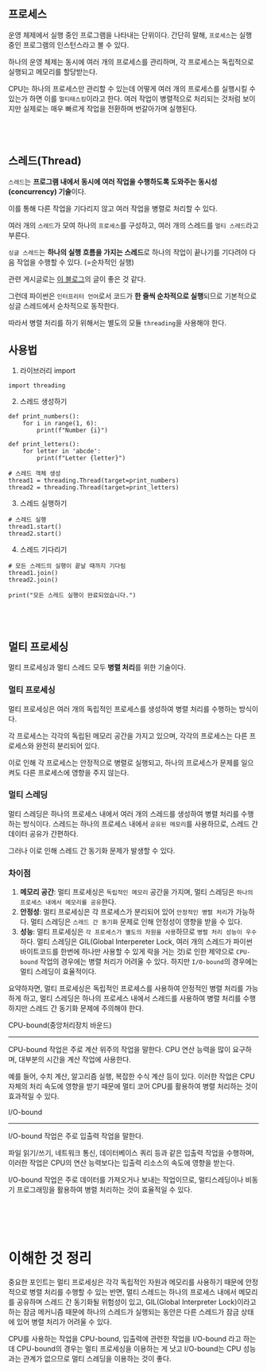 프로세스
---
운영 체제에서 실행 중인 프로그램을 나타내는 단위이다. 간단히 말해, ``프로세스``는 실행 중인 프로그램의 인스턴스라고 볼 수 있다.

하나의 운영 체제는 동시에 여러 개의 프로세스를 관리하며, 각 프로세스는 독립적으로 실행되고 메모리를 할당받는다.

CPU는 하나의 프로세스만 관리할 수 있는데 어떻게 여러 개의 프로세스를 실행시킬 수 있는가 하면 이를 ``멀티태스킹``이라고 한다. 여러 작업이 병렬적으로 처리되는 것처럼 보이지만 실제로는 매우 빠르게 작업을 전환하며 번갈아가며 실행된다.


<br><br>
스레드(Thread)
---
``스레드``는 **프로그램 내에서 동시에 여러 작업을 수행하도록 도와주는 동시성(concurrency) 기술**이다.

이를 통해 다른 작업을 기다리지 않고 여러 작업을 병렬로 처리할 수 있다.

여러 개의 ``스레드``가 모여 하나의 ``프로세스``를 구성하고, 여러 개의 스레드를 ``멀티 스레드``라고 부른다.

``싱글 스레드``는 **하나의 실행 흐름을 가지는 스레드**로 하나의 작업이 끝나기를 기다려야 다음 작업을 수행할 수 있다. (=순차적인 실행)

관련 게시글로는 [이 블로그](https://mechacave.tistory.com/2)의 글이 좋은 것 같다.

그런데 파이썬은 ``인터프리터 언어``로서 코드가 **한 줄씩 순차적으로 실행**되므로 기본적으로 싱글 스레드에서 순차적으로 동작한다.

따라서 병렬 처리를 하기 위해서는 별도의 모듈 ``threading``을 사용해야 한다.


사용법
---
1. 라이브러리 import
```
import threading
```

2. 스레드 생성하기
```
def print_numbers():
    for i in range(1, 6):
        print(f"Number {i}")

def print_letters():
    for letter in 'abcde':
        print(f"Letter {letter}")

# 스레드 객체 생성
thread1 = threading.Thread(target=print_numbers)
thread2 = threading.Thread(target=print_letters)
```

3. 스레드 실행하기
```
# 스레드 실행
thread1.start()
thread2.start()
```

4. 스레드 기다리기
```
# 모든 스레드의 실행이 끝날 때까지 기다림
thread1.join()
thread2.join()

print("모든 스레드 실행이 완료되었습니다.")
```



<br><br>
멀티 프로세싱
---
멀티 프로세싱과 멀티 스레드 모두 **병렬 처리**를 위한 기술이다.

### 멀티 프로세싱
멀티 프로세싱은 여러 개의 독립적인 프로세스를 생성하여 병렬 처리를 수행하는 방식이다.

각 프로세스는 각각의 독립된 메모리 공간을 가지고 있으며, 각각의 프로세스는 다른 프로세스와 완전히 분리되어 있다.

이로 인해 각 프로세스는 안정적으로 병렬로 실행되고, 하나의 프로세스가 문제를 일으켜도 다른 프로세스에 영향을 주지 않는다.

### 멀티 스레딩
멀티 스레딩은 하나의 프로세스 내에서 여러 개의 스레드를 생성하여 병렬 처리를 수행하는 방식이다. 스레드는 하나의 프로세스 내에서 ``공유된 메모리``를 사용하므로, 스레드 간 데이터 공유가 간편하다.

그러나 이로 인해 스레드 간 동기화 문제가 발생할 수 있다.

### 차이점
1. **메모리 공간**: 멀티 프로세싱은 ``독립적인 메모리`` 공간을 가지며, 멀티 스레딩은 ``하나의 프로세스 내에서 메모리를 공유``한다.
2. **안정성**: 멀티 프로세싱은 각 프로세스가 분리되어 있어 ``안정적인 병렬 처리``가 가능하다. 멀티 스레딩은 ``스레드 간 동기화`` 문제로 인해 안정성이 영향을 받을 수 있다.
3. **성능**: 멀티 프로세싱은 ``각 프로세스가 별도의 자원을 사용``하므로 ``병렬 처리 성능이 우수``하다. 멀티 스레딩은 GIL(Global Interpereter Lock, 여러 개의 스레드가 파이썬 바이트코드를 한번에 하나만 사용할 수 있게 락을 거는 것)로 인한 제약으로 ``CPU-bound`` 작업의 경우에는 병렬 처리가 어려울 수 있다. 하지만 ``I/O-bound``의 경우에는 멀티 스레딩이 효율적이다.

요약하자면, 멀티 프로세싱은 독립적인 프로세스를 사용하여 안정적인 병렬 처리를 가능하게 하고, 멀티 스레딩은 하나의 프로세스 내에서 스레드를 사용하여 병렬 처리를 수행하지만 스레드 간 동기화 문제에 주의해야 한다.
<br>

CPU-bound(중앙처리장치 바운드)
***
CPU-bound 작업은 주로 계산 위주의 작업을 말한다. CPU 연산 능력을 많이 요구하며, 대부분의 시간을 계산 작업에 사용한다.

예를 들어, 수치 계산, 알고리즘 실행, 복잡한 수식 계산 등이 있다. 이러한 작업은 CPU 자체의 처리 속도에 영향을 받기 때문에 멀티 코어 CPU를 활용하여 병렬 처리하는 것이 효과적일 수 있다.

I/O-bound
***
I/O-bound 작업은 주로 입출력 작업을 말한다.

파일 읽기/쓰기, 네트워크 통신, 데이터베이스 쿼리 등과 같은 입출력 작업을 수행하며, 이러한 작업은 CPU의 연산 능력보다는 입출력 리소스의 속도에 영향을 받는다.

I/O-bound 작업은 주로 데이터를 가져오거나 보내는 작업이므로, 멀티스레딩이나 비동기 프로그래밍을 활용하여 병렬 처리하는 것이 효율적일 수 있다.


<br><br>
이해한 것 정리
===
중요한 포인트는 멀티 프로세싱은 각각 독립적인 자원과 메모리를 사용하기 때문에 안정적으로 병렬 처리를 수행할 수 있는 반면, 멀티 스레드는 하나의 프로세스 내에서 메모리를 공유하며 스레드 간 동기화될 위험성이 있고, GIL(Global Interpreter Lock)이라고 하는 잠금 메커니즘 때문에 하나의 스레드가 실행되는 동안은 다른 스레드가 잠금 상태에 있어 병렬 처리가 어려울 수 있다.

CPU를 사용하는 작업을 CPU-bound, 입출력에 관련한 작업을 I/O-bound 라고 하는데 CPU-bound의 경우는 멀티 프로세싱을 이용하는 게 낫고 I/O-bound는 CPU 성능과는 관계가 없으므로 멀티 스레딩을 이용하는 것이 좋다.